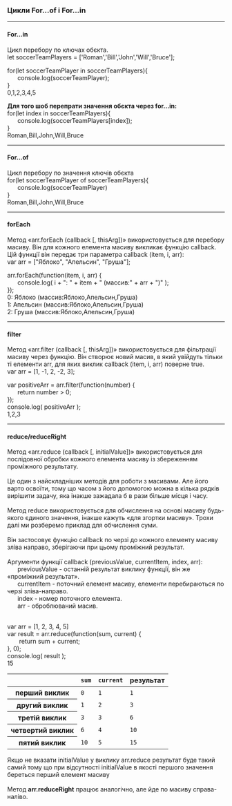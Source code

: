 <h3><b>Цикли For...of і For...in </b></h3>
<hr>
 
<h4><b>For...in</b></h4>
Цикл перебору по ключах обєкта.<br/>
let soccerTeamPlayers = ['Roman','Bill','John','Will','Bruce'];<br/>

for(let soccerTeamPlayer in soccerTeamPlayers){ <br/>
    &nbsp;&nbsp;&nbsp;&nbsp;&nbsp;&nbsp;console.log(soccerTeamPlayer);<br/>
}<br/>
0,1,2,3,4,5

<b>Для того шоб перепрати значення обєкта через for...in:</b><br/>
for(let index in soccerTeamPlayers){<br/>
    &nbsp;&nbsp;&nbsp;&nbsp;&nbsp;&nbsp;console.log(soccerTeamPlayers[index]);<br/>
}<br/>
Roman,Bill,John,Will,Bruce

<hr>
<h4><b>For...of</b></h4>
Цикл перебору по значення ключів обєкта<br/>
for(let soccerTeamPlayer of soccerTeamPlayers){<br/>
    &nbsp;&nbsp;&nbsp;&nbsp;&nbsp;&nbsp;console.log(soccerTeamPlayer)<br/>
}<br/>
Roman,Bill,John,Will,Bruce

<hr>
<h4><b>forEach</b></h4>
Метод «arr.forEach (callback [, thisArg])» використовується для перебору масиву. Він для кожного елемента масиву викликає функцію callback. Цій функції він передає три параметра callback (item, i, arr):<br/>
var arr = ["Яблоко", "Апельсин", "Груша"];<br/>

arr.forEach(function(item, i, arr) {<br/>
   &nbsp;&nbsp;&nbsp;&nbsp;&nbsp;&nbsp;console.log( i + ": " + item + " (массив:" + arr + ")" );<br/>
});<br/>
0: Яблоко (массив:Яблоко,Апельсин,Груша)<br/>
1: Апельсин (массив:Яблоко,Апельсин,Груша)<br/>
2: Груша (массив:Яблоко,Апельсин,Груша)<br/>

<hr>
<h4><b>filter</b></h4>
Метод «arr.filter (callback [, thisArg])» використовується для фільтрації масиву через функцію. Він створює новий масив, в який увійдуть тільки ті елементи arr, для яких виклик callback (item, i, arr) поверне true.<br/>
var arr = [1, -1, 2, -2, 3];<br/>

var positiveArr = arr.filter(function(number) {<br/>
  &nbsp;&nbsp;&nbsp;&nbsp;&nbsp;&nbsp;return number > 0;<br/>
});<br/>
console.log( positiveArr ); <br/>
 1,2,3
 
 
<hr>
<h4><b>reduce/reduceRight</b></h4>
Метод «arr.reduce (callback [, initialValue])» використовується для послідовної обробки кожного елемента масиву із збереженням проміжного результату.
<br/>
<br/>
Це один з найскладніших методів для роботи з масивами. Але його варто освоїти, тому що часом з його допомогою можна в кілька рядків вирішити задачу, яка інакше зажадала б в рази більше місця і часу.
<br/>
<br/>
Метод reduce використовується для обчислення на основі масиву будь-якого єдиного значення, інакше кажуть «для згортки масиву». Трохи далі ми розберемо приклад для обчислення суми.
<br/>
<br/>
Він застосовує функцію callback по черзі до кожного елементу масиву зліва направо, зберігаючи при цьому проміжний результат.
<br/>
<br/>
Аргументи функції callback (previousValue, currentItem, index, arr):
<br/>
&nbsp;&nbsp;&nbsp;&nbsp;&nbsp;&nbsp;previousValue - останній результат виклику функції, він же «проміжний результат».<br/>
&nbsp;&nbsp;&nbsp;&nbsp;&nbsp;&nbsp;currentItem - поточний елемент масиву, елементи перебираються по черзі зліва-направо.<br/>
&nbsp;&nbsp;&nbsp;&nbsp;&nbsp;&nbsp;index - номер поточного елемента.<br/>
&nbsp;&nbsp;&nbsp;&nbsp;&nbsp;&nbsp;arr - оброблюваний масив.<br/><br/>

var arr = [1, 2, 3, 4, 5]<br/>
var result = arr.reduce(function(sum, current) {<br/>
 &nbsp;&nbsp;&nbsp;&nbsp;&nbsp;&nbsp; return sum + current;<br/>
}, 0);<br/>
console.log( result ); <br/>
15<br/>

<table>
 <thead>
  <tr>
   <th></th>
   <th><code>sum</code></th>
   <th><code>current</code></th>
   <th>результат</th>
  </tr>
 </thead>
 <tbody>
  <tr>
   <th>перший виклик</th>
   <td><code>0</code></td>
   <td><code>1</code></td>
   <td><code>1</code></td>
  </tr>
  <tr>
   <th>другий виклик</th>
   <td><code>1</code></td>
   <td><code>2</code></td>
   <td><code>3</code></td>
  </tr>
  <tr>
   <th>третій виклик</th>
   <td><code>3</code></td>
   <td><code>3</code></td>
   <td><code>6</code></td>
  </tr>
  <tr>
   <th>четвертий виклик</th>
   <td><code>6</code></td>
   <td><code>4</code></td>
   <td><code>10</code></td>
  </tr>
  <tr>
   <th>пятий виклик</th>
   <td><code>10</code></td>
   <td><code>5</code></td>
   <td><code>15</code></td>
  </tr>
 </tbody>
</table>

Якщо не вказати initialValue у виклику arr.reduce результат буде такий самий тому що при відсутності initialValue в якості першого значення береться перший елемент масиву<br/><br/>
Метод <b>arr.reduceRight</b> працює аналогічно, але йде по масиву справа-наліво.